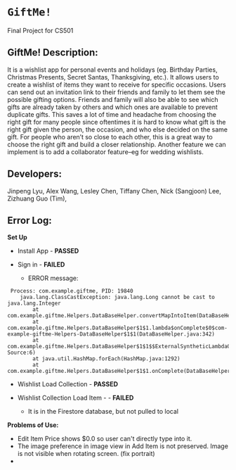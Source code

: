 # `GiftMe!`
 Final Project for CS501

## GiftMe! Description:

It is a wishlist app for personal events and holidays (eg. Birthday Parties, Christmas Presents, Secret Santas, Thanksgiving, etc.). It allows users to create a wishlist of items they want to receive for specific occasions. Users can send out an invitation link to their friends and family to let them see the possible gifting options. Friends and family will also be able to see which gifts are already taken by others and which ones are available to prevent duplicate gifts. This saves a lot of time and headache from choosing the right gift for many people since oftentimes it is hard to know what gift is the right gift given the person, the occasion, and who else decided on the same gift. For people who aren’t so close to each other, this is a great way to choose the right gift and build a closer relationship. Another feature we can implement is to add a collaborator feature–eg for wedding wishlists.

## Developers:

Jinpeng Lyu,
Alex Wang,
Lesley Chen,
Tiffany Chen,
Nick (Sangjoon) Lee,
Zizhuang Guo (Tim),

## Error Log:
**Set Up**
* Install App - **PASSED** 

* Sign in - **FAILED** 
  * ERROR message:
```
 Process: com.example.giftme, PID: 19840
    java.lang.ClassCastException: java.lang.Long cannot be cast to java.lang.Integer
        at com.example.giftme.Helpers.DataBaseHelper.convertMapIntoItem(DataBaseHelper.java:277)
        at com.example.giftme.Helpers.DataBaseHelper$1$1.lambda$onComplete$0$com-example-giftme-Helpers-DataBaseHelper$1$1(DataBaseHelper.java:342)
        at com.example.giftme.Helpers.DataBaseHelper$1$1$$ExternalSyntheticLambda0.accept(Unknown Source:6)
        at java.util.HashMap.forEach(HashMap.java:1292)
        at com.example.giftme.Helpers.DataBaseHelper$1$1.onComplete(DataBaseHelper.java:340)
```

* Wishlist Load Collection - **PASSED**

* Wishlist Collection Load Item - - **FAILED** 
  * It is in the Firestore database, but not pulled to local

**Problems of Use:**
* Edit Item Price shows $0.0 so user can't directly type into it.
* The image preference in image view in Add Item is not preserved. Image is not visible when rotating screen. (fix portrait)
* 
